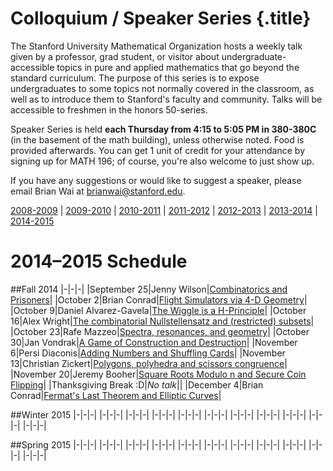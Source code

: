 # Colloquium / Speaker Series {.title}

The Stanford University Mathematical Organization hosts a weekly talk given by
a professor, grad student, or visitor about undergraduate-accessible topics in
pure and applied mathematics that go beyond the standard curriculum. The
purpose of this series is to expose undergraduates to some topics not normally
covered in the classroom, as well as to introduce them to Stanford's faculty
and community. Talks will be accessible to freshmen in the honors 50-series.

Speaker Series is held **each Thursday from 4:15 to 5:05 PM in 380-380C**
(in the basement of the math building), unless otherwise noted. Food is
provided afterwards. You can get 1 unit of credit for your attendance by
signing up for MATH 196; of course, you're also welcome to just show up.

If you have any suggestions or would like to suggest a speaker, please email
Brian Wai at brianwai@stanford.edu.

[2008-2009](/old/speakers/2009) | [2009-2010](/old/speakers/2010) | [2010-2011](/old/speakers/2011) | [2011-2012](/old/speakers/2012) | [2012-2013](/old/speakers/2013) | [2013-2014](_speakers_old.html) | [2014-2015](speakers.html)

# 2014&ndash;2015 Schedule

##Fall 2014
|-|-|-|
|September 25|Jenny Wilson|[Combinatorics and Prisoners](/pdfs/speakers/Sept25.pdf)|
|October 2|Brian Conrad|[Flight Simulators via 4-D Geometry](/pdfs/speakers/Oct2.pdf)|
|October 9|Daniel Alvarez-Gavela|[The Wiggle is a H-Principle](/pdfs/speakers/Oct9.pdf)|
|October 16|Alex Wright|[The combinatorial Nullstellensatz and (restricted) subsets](/pdfs/speakers/Oct16.pdf)|
|October 23|Rafe Mazzeo|[Spectra, resonances, and geometry](/pdfs/speakers/Oct23.pdf)|
|October 30|Jan Vondrak|[A Game of Construction and Destruction](/pdfs/speakers/Oct30.pdf)|
|November 6|Persi Diaconis|[Adding Numbers and Shuffling Cards](/pdfs/speakers/Nov6.pdf)|
|November 13|Christian Zickert|[Polygons, polyhedra and scissors congruence](/pdfs/speakers/Nov13.pdf)|
|November 20|Jeremy Booher|[Square Roots Modulo n and Secure Coin Flipping](/pdfs/speakers/Nov20.pdf)|
|Thanksgiving Break  :D|*No talk*||
|December 4|Brian Conrad|[Fermat's Last Theorem and Elliptic Curves](/pdfs/speakers/Dec4.pdf)|

##Winter 2015
|-|-|-|
|-|-|-|
|-|-|-|
|-|-|-|
|-|-|-|
|-|-|-|
|-|-|-|
|-|-|-|
|-|-|-|
|-|-|-|
|-|-|-|

##Spring 2015
|-|-|-|
|-|-|-|
|-|-|-|
|-|-|-|
|-|-|-|
|-|-|-|
|-|-|-|
|-|-|-|
|-|-|-|
|-|-|-|
|-|-|-|


